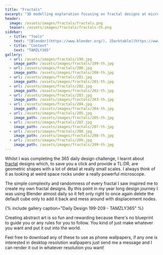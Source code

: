 ```yaml
---
title: "Fractals"
excerpt: "3D modelling exploration focusing on fractal designs at microscopic levels."
header:
  image: /assets/images/fractals/fractals.png
  teaser: /assets/images/fractals/fractals-th.png
sidebar:
  - title: "Tools"
    text: "[Blender](https://www.blender.org/), [Darktable](https://www.darktable.org/)"
  - title: "Context"
    text: "TAMZLY365"
gallery:
  - url: /assets/images/fractals/199.jpg
    image_path: /assets/images/fractals/199-th.jpg
  - url: /assets/images/fractals/200.jpg
    image_path: /assets/images/fractals/200-th.jpg
  - url: /assets/images/fractals/201.jpg
    image_path: /assets/images/fractals/201-th.jpg
  - url: /assets/images/fractals/202.jpg
    image_path: /assets/images/fractals/202-th.jpg
  - url: /assets/images/fractals/203.jpg
    image_path: /assets/images/fractals/203-th.jpg
  - url: /assets/images/fractals/204.jpg
    image_path: /assets/images/fractals/204-th.jpg
  - url: /assets/images/fractals/205.jpg
    image_path: /assets/images/fractals/205-th.jpg
  - url: /assets/images/fractals/207.jpg
    image_path: /assets/images/fractals/207-th.jpg
  - url: /assets/images/fractals/208.jpg
    image_path: /assets/images/fractals/208-th.jpg
  - url: /assets/images/fractals/209.jpg
    image_path: /assets/images/fractals/209-th.jpg
---
```


Whilst I was completing the 365 daily design challenge, I learnt about [fractal](https://en.wikipedia.org/wiki/Fractal) designs which, to save you a click and provide a TL:DR, are geometric shapes with a lot of detail at really small scales. I always think of it as looking at weird space rocks under a really powerful microscope. 

The simple complexity and randomness of every fractal I saw inspired me to create my own fractal designs. By this point in my year long design journey I was using Blender almost daily so it felt only right to once again delete the default cube only to add it back and mess around with displacement nodes.

{% include gallery caption="Daily Design 199-209 - TAMZLY365" %}

Creating abstract art is so fun and rewarding because there's no blueprint to guide you or any rules for you to follow. You kind of just make whatever you want and put it out into the world.

Feel free to download any of these to use as phone wallpapers, if any one is interested in desktop resolution wallpapers just send me a message and I can render it out in whatever resolution you want!